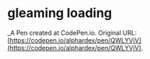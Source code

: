 # gleaming loading
 _A Pen created at CodePen.io. Original URL: [https://codepen.io/alphardex/pen/QWLYVjV](https://codepen.io/alphardex/pen/QWLYVjV).

 